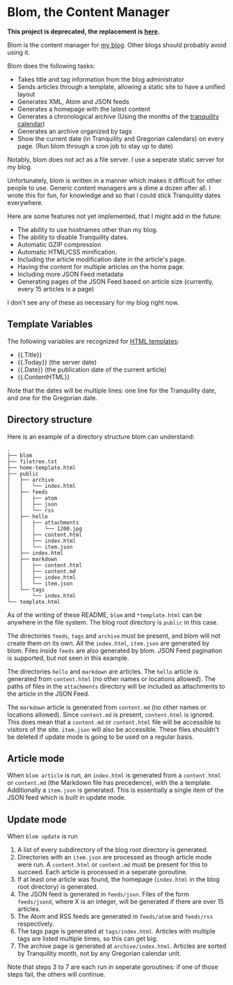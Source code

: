 # Blom, the Content Manager

**This project is deprecated, the replacement is [here](https://github.com/ratanvarghese/blom.sh).**

Blom is the content manager for [my blog](http://ratan.blog). Other blogs should probably avoid using it.

Blom does the following tasks:

 * Takes title and tag information from the blog administrator
 * Sends articles through a template, allowing a static site to have a unified layout
 * Generates XML, Atom and JSON feeds
 * Generates a homepage with the latest content
 * Generates a chronological archive (Using the months of the [tranquility calendar](https://github.com/ratanvarghese/tqtime))
 * Generates an archive organized by tags
 * Show the current date (in Tranquility and Gregorian calendars) on every page. (Run blom through a cron job to stay up to date)

Notably, blom does not act as a file server. I use a seperate static server for my blog.

Unfortunately, blom is written in a manner which makes it difficult for other people to use. Generic content managers are a dime a dozen after all. I wrote this for fun, for knowledge and so that I could stick Tranquility dates everywhere.

Here are some features not yet implemented, that I might add in the future:

 * The ability to use hostnames other than my blog.
 * The ability to disable Tranquility dates.
 * Automatic GZIP compression
 * Automatic HTML/CSS minification.
 * Including the article modification date in the article's page.
 * Having the content for multiple articles on the home page.
 * Including more JSON Feed metadata
 * Generating pages of the JSON Feed based on article size (currently, every 15 articles is a page)

I don't see any of these as necessary for my blog right now. 

## Template Variables
The following variables are recognized for [HTML templates](https://golang.org/pkg/text/template):

 * {{.Title}}
 * {{.Today}} (the server date)
 * {{.Date}} (the publication date of the current article)
 * {{.ContentHTML}}

Note that the dates will be multiple lines: one line for the Tranquility date, and one for the Gregorian date.

## Directory structure
Here is an example of a directory structure blom can understand:

	.
	├── blom
	├── filetree.txt
	├── home-template.html
	├── public
	│   ├── archive
	│   │   └── index.html
	│   ├── feeds
	│   │   ├── atom
	│   │   ├── json
	│   │   └── rss
	│   ├── hello
	│   │   ├── attachments
	│   │   │   └── 1200.jpg
	│   │   ├── content.html
	│   │   ├── index.html
	│   │   └── item.json
	│   ├── index.html
	│   ├── markdown
	│   │   ├── content.html
	│   │   ├── content.md
	│   │   ├── index.html
	│   │   └── item.json
	│   └── tags
	│       └── index.html
	└── template.html

As of the writing of these README, `blom` and `*template.html` can be anywhere in the file system. The blog root directory is `public` in this case.

The directories `feeds`, `tags` and `archive` must be present, and blom will not create them on its own. All the `index.html`, `item.json` are generated by blom. Files inside `feeds` are also generated by blom. JSON Feed pagination is supported, but not seen in this example. 

The directories `hello` and `markdown` are articles. The `hello` article is generated from `content.html` (no other names or locations allowed). The paths of files in the `attachments` directory will be included as attachments to the article in the JSON Feed.

The `markdown` article is generated from `content.md` (no other names or locations allowed). Since `content.md` is present, `content.html` is ignored. This does mean that a `content.md` or `content.html` file will be accessible to visitors of the site. `item.json` will also be accessible. These files shouldn't be deleted if update mode is going to be used on a regular basis.

## Article mode

When `blom article` is run, an `index.html` is generated from a `content.html` or `content.md` (the Markdown file has precedence), with the a template. Additionally a `item.json` is generated. This is essentially a single item of the JSON feed which is built in update mode.

## Update mode

When `blom update` is run

1. A list of every subdirectory of the blog root directory is generated.
2. Directories with an `item.json` are processed as though article mode were run. A `content.html` or `content.md` must be present for this to succeed. Each article is processed in a seperate goroutine.
3. If at least one article was found, the homepage (`index.html` in the blog root directory) is generated.
4. The JSON feed is generated in `feeds/json`. Files of the form `feeds/jsonX`, where X is an integer, will be generated if there are over 15 articles.
5. The Atom and RSS feeds are generated in `feeds/atom` and `feeds/rss` respectively.
6. The tags page is generated at `tags/index.html`. Articles with multiple tags are listed multiple times, so this can get big.
7. The archive page is generated at `archive/index.html`. Articles are sorted by Tranquility month, not by any Gregorian calendar unit.

Note that steps 3 to 7 are each run in seperate goroutines: if one of those steps fail, the others will continue.
